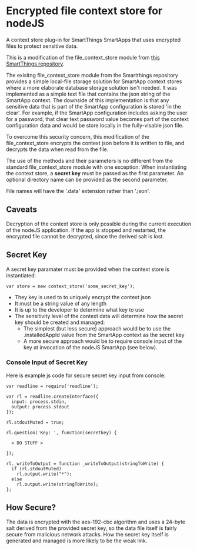 # Encrypted file context store for nodeJS
A context store plug-in for SmartThings SmartApps that uses encrypted files to protect sensitive data.

This is a modification of the file_context_store module from [this SmartThings repository](https://github.com/SmartThingsCommunity/file-context-store-nodejs).

The exisitng file_context_store module from the Smartthings repository provides a simple local-file storage solution for SmartApp context stores where a more elaborate database storage solution isn't needed.  It was implemented as a simple text file that contains the json string of the SmartApp context.  The downside of this implementation is that any sensitive data that is part of the SmartApp configuration is stored 'in the clear'.  For example, if the SmartApp configuration includes asking the user for a password, that clear text password value becomes part of the context configuration data and would be store locally in the fully-visable json file.

To overcome this security concern, this modification of the file_context_store encrypts the context json before it is written to file, and decrypts the data when read from the file.

The use of the methods and their parameters is no different from the standard file_context_store module with one exception:
When instantiating the context store, a **secret key** must be passed as the first parameter. An optional directory name can be provided as the second parameter.  

File names will have the '.data' extension rather than '.json'.

## Caveats
Decryption of the context store is only possible during the current execution of the nodeJS application.  If the app is stopped and restarted, the encrypted file cannot be decrypted, since the derived salt is lost.

## Secret Key
A secret key paramater must be provided when the context store is instantiated:
```
var store = new context_store('some_secret_key');
```
- They key is used to to uniquely encrypt the context json
- It must be a string value of any length
- It is up to the developer to determine what key to use
- The sensitivity level of the context data will determine how the secret key should be created and managed:
  - The simplest (but less secure) approach would be to use the .installedAppId value from the SmartApp context as the secret key
  - A more secure approach would be to require console input of the key at invocation of the nodeJS SmartApp (see below).
  
### Console Input of Secret Key
Here is example js code for secure secret key input from console:
```
var readline = require('readline');

var rl = readline.createInterface({
  input: process.stdin,
  output: process.stdout
});

rl.stdoutMuted = true;

rl.question('Key: ', function(secretkey) {
  
  < DO STUFF >
  
});

rl._writeToOutput = function _writeToOutput(stringToWrite) {
  if (rl.stdoutMuted)
    rl.output.write("*");
  else
    rl.output.write(stringToWrite);
};
```
  
## How Secure?
The data is encrypted with the aes-192-cbc algorithm and uses a 24-byte salt derived from the provided secret key, so the data file itself is fairly secure from malicious network attacks.  How the secret key itself is generated and managed is more likely to be the weak link.
